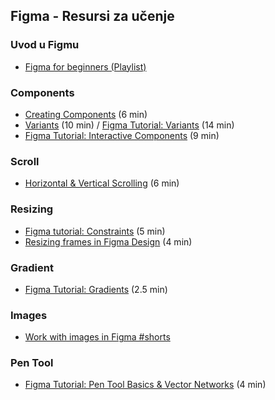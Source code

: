 ## Figma - Resursi za učenje

### Uvod u Figmu
- [Figma for beginners (Playlist)](https://youtube.com/playlist?list=PLXDU_eVOJTx7QHLShNqIXL1Cgbxj7HlN4&si=Qpc9117LchNvAbiJ)

### Components
- [Creating Components](https://youtu.be/9xiRHz72du4?si=vevN_XxhXETMZnhP) (6 min)
- [Variants](https://youtu.be/AwnJyGV-3Zs?si=WL4tGqGYsMXD6eoe) (10 min) / [Figma Tutorial: Variants](https://youtu.be/y29Xwt9dET0?si=rw8a0hjHJ89FzaJb) (14 min)
- [Figma Tutorial: Interactive Components](https://youtu.be/ReNbXhaL3Xk?si=UxaPOaR5l7lh8ewR) (9 min)

### Scroll
- [Horizontal & Vertical Scrolling](https://youtu.be/wIPo7vxxchY?si=AK6-khtN3FWUCb0w) (6 min)

### Resizing
- [Figma tutorial: Constraints](https://youtu.be/LHY9cm_2zwU?si=GbSvsCCKFNyj5fAs) (5 min)
- [Resizing frames in Figma Design](https://youtu.be/PwcT8g4gNKs?si=G9Eby7x4MNZlE6uP) (4 min)

### Gradient
- [Figma Tutorial: Gradients](https://youtu.be/gUb303HQSGk?si=QeVC0tcXevy-6gfX) (2.5 min)

### Images
- [Work with images in Figma #shorts](https://youtube.com/shorts/2Bx7rW7O2_I?si=8ZxWIOFkmWMb3ies)

### Pen Tool
- [Figma Tutorial: Pen Tool Basics & Vector Networks](https://youtu.be/5x2uHUB_pzw?si=9MpfriXJdb0y7gXf) (4 min)